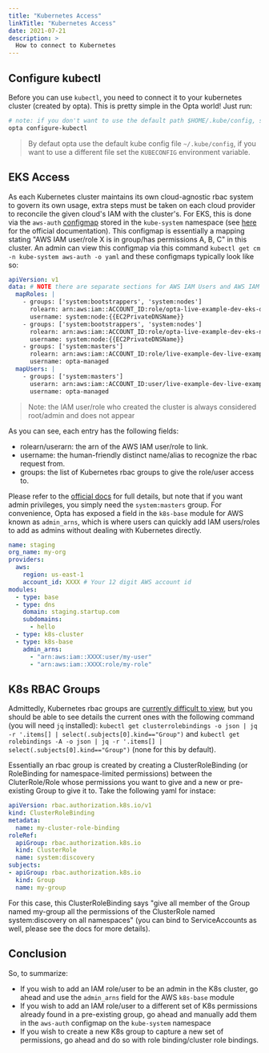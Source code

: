 ```yaml
---
title: "Kubernetes Access"
linkTitle: "Kubernetes Access"
date: 2021-07-21
description: >
  How to connect to Kubernetes
---
```


## Configure kubectl

Before you can use `kubectl`, you need to connect it to your kubernetes cluster
(created by opta). This is pretty simple in the Opta world! Just run:

```bash
# note: if you don't want to use the default path $HOME/.kube/config, set the env var KUBECONFIG first
opta configure-kubectl
```

> By defaut opta use the default kube config file `~/.kube/config`, if you want to use a different file set the `KUBECONFIG` environment variable.


## EKS Access
As each Kubernetes cluster maintains its own cloud-agnostic rbac system to govern its own usage, extra steps
must be taken on each cloud provider to reconcile the given cloud's IAM with the cluster's. For EKS, this is done
via the `aws-auth` [configmap](https://kubernetes.io/docs/concepts/configuration/configmap/) stored in the `kube-system` 
namespace (see [here](https://docs.aws.amazon.com/eks/latest/userguide/add-user-role.html) for the official documentation). 
This configmap is essentially a mapping stating "AWS IAM user/role X is in group/has permissions A, B, C" in this cluster.
An admin can view this configmap via this command `kubectl get cm -n kube-system aws-auth -o yaml` and these configmaps 
typically look like so:
```yaml
apiVersion: v1
data: # NOTE there are separate sections for AWS IAM Users and AWS IAM roles.
  mapRoles: |
    - groups: ['system:bootstrappers', 'system:nodes']
      rolearn: arn:aws:iam::ACCOUNT_ID:role/opta-live-example-dev-eks-default-node-group
      username: system:node:{{EC2PrivateDNSName}}
    - groups: ['system:bootstrappers', 'system:nodes']
      rolearn: arn:aws:iam::ACCOUNT_ID:role/opta-live-example-dev-eks-nodegroup1-node-group
      username: system:node:{{EC2PrivateDNSName}}
    - groups: ['system:masters']
      rolearn: arn:aws:iam::ACCOUNT_ID:role/live-example-dev-live-example-dev-deployerrole
      username: opta-managed
  mapUsers: |
    - groups: ['system:masters']
      userarn: arn:aws:iam::ACCOUNT_ID:user/live-example-dev-live-example-dev-deployeruser
      username: opta-managed
```

> Note: the IAM user/role who created the cluster is always considered root/admin and does not appear

As you can see, each entry has the following fields:
* rolearn/userarn: the arn of the AWS IAM user/role to link.
* username: the human-friendly distinct name/alias to recognize the rbac request from.
* groups: the list of Kubernetes rbac groups to give the role/user access to.

Please refer to the [official docs](https://kubernetes.io/docs/reference/access-authn-authz/rbac/) for full details, but
note that if you want admin privileges, you simply need the `system:masters` group. For convenience, Opta has exposed a 
field in the `k8s-base` module for AWS known as `admin_arns`, which is where users can quickly add IAM users/roles to
add as admins without dealing with Kubernetes directly. 

```yaml
name: staging
org_name: my-org
providers:
  aws:
    region: us-east-1
    account_id: XXXX # Your 12 digit AWS account id
modules:
  - type: base
  - type: dns
    domain: staging.startup.com
    subdomains:
      - hello
  - type: k8s-cluster
  - type: k8s-base
    admin_arns:
      - "arn:aws:iam::XXXX:user/my-user"
      - "arn:aws:iam::XXXX:role/my-role"
```

## K8s RBAC Groups
Admittedly, Kubernetes rbac groups are
[currently difficult to view](https://stackoverflow.com/questions/51612976/how-to-view-members-of-subject-with-group-kind),
but you should be able to see details the current ones with the following command (you will need `jq` installed):
`kubectl get clusterrolebindings -o json | jq -r '.items[] | select(.subjects[0].kind=="Group")` and
`kubectl get rolebindings -A -o json | jq -r '.items[] | select(.subjects[0].kind=="Group")` (none for this by default).

Essentially an rbac group is created by creating a ClusterRoleBinding (or RoleBinding for namespace-limited permissions)
between the CluterRole/Role whose permissions you want to give and a new or pre-existing Group to give it to. Take the
following yaml for instace:

```yaml
apiVersion: rbac.authorization.k8s.io/v1
kind: ClusterRoleBinding
metadata:
  name: my-cluster-role-binding
roleRef:
  apiGroup: rbac.authorization.k8s.io
  kind: ClusterRole
  name: system:discovery
subjects:
- apiGroup: rbac.authorization.k8s.io
  kind: Group
  name: my-group
```

For this case, this ClusterRoleBinding says "give all member of the Group named my-group all the permissions of the
ClusterRole named system:discovery on all namespaces" (you can bind to ServiceAccounts as well, please see the docs for 
more details).

## Conclusion
So, to summarize:

* If you wish to add an IAM role/user to be an admin in the K8s cluster, go ahead and use the `admin_arns` field for the
AWS `k8s-base` module
* If you wish to add an IAM role/user to a different set of K8s permissions already found in a pre-existing group, go 
ahead and manually add them in the `aws-auth` configmap on the `kube-system` namespace
* If you wish to create a new K8s group to capture a new set of permissions, go ahead and do so with role binding/cluster role bindings.
